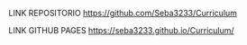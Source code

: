 <!-- curriculum vitae -->
LINK REPOSITORIO https://github.com/Seba3233/Curriculum

LINK GITHUB PAGES https://seba3233.github.io/Curriculum/
